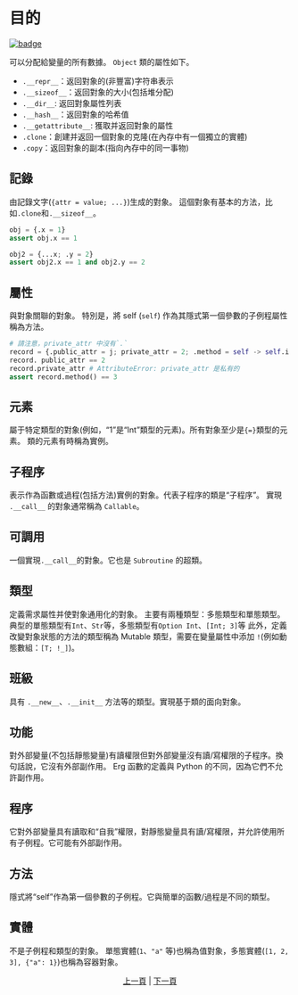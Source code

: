 # 目的

[![badge](https://img.shields.io/endpoint.svg?url=https%3A%2F%2Fgezf7g7pd5.execute-api.ap-northeast-1.amazonaws.com%2Fdefault%2Fsource_up_to_date%3Fowner%3Derg-lang%26repos%3Derg%26ref%3Dmain%26path%3Ddoc/EN/syntax/25_object_system.md%26commit_hash%3D06f8edc9e2c0cee34f6396fd7c64ec834ffb5352)](https://gezf7g7pd5.execute-api.ap-northeast-1.amazonaws.com/default/source_up_to_date?owner=erg-lang&repos=erg&ref=main&path=doc/EN/syntax/25_object_system.md&commit_hash=06f8edc9e2c0cee34f6396fd7c64ec834ffb5352)

可以分配給變量的所有數據。 `Object` 類的屬性如下。

* `.__repr__`：返回對象的(非豐富)字符串表示
* `.__sizeof__`：返回對象的大小(包括堆分配)
* `.__dir__`: 返回對象屬性列表
* `.__hash__`：返回對象的哈希值
* `.__getattribute__`: 獲取并返回對象的屬性
* `.clone`：創建并返回一個對象的克隆(在內存中有一個獨立的實體)
* `.copy`：返回對象的副本(指向內存中的同一事物)

## 記錄

由記錄文字(`{attr = value; ...}`)生成的對象。
這個對象有基本的方法，比如`.clone`和`.__sizeof__`。

```python
obj = {.x = 1}
assert obj.x == 1

obj2 = {...x; .y = 2}
assert obj2.x == 1 and obj2.y == 2
```

## 屬性

與對象關聯的對象。 特別是，將 self (`self`) 作為其隱式第一個參數的子例程屬性稱為方法。

```python
# 請注意，private_attr 中沒有`.`
record = {.public_attr = j; private_attr = 2; .method = self -> self.i + 1}
record. public_attr == 2
record.private_attr # AttributeError: private_attr 是私有的
assert record.method() == 3
```

## 元素

屬于特定類型的對象(例如，“1”是“Int”類型的元素)。所有對象至少是`{=}`類型的元素。
類的元素有時稱為實例。

## 子程序

表示作為函數或過程(包括方法)實例的對象。代表子程序的類是“子程序”。
實現 `.__call__` 的對象通常稱為 `Callable`。

## 可調用

一個實現`.__call__`的對象。它也是 `Subroutine` 的超類。

## 類型

定義需求屬性并使對象通用化的對象。
主要有兩種類型：多態類型和單態類型。典型的單態類型有`Int`、`Str`等，多態類型有`Option Int`、`[Int; 3]`等
此外，定義改變對象狀態的方法的類型稱為 Mutable 類型，需要在變量屬性中添加 `!`(例如動態數組：`[T; !_]`)。

## 班級

具有 `.__new__`、`.__init__` 方法等的類型。實現基于類的面向對象。

## 功能

對外部變量(不包括靜態變量)有讀權限但對外部變量沒有讀/寫權限的子程序。換句話說，它沒有外部副作用。
Erg 函數的定義與 Python 的不同，因為它們不允許副作用。

## 程序

它對外部變量具有讀取和“自我”權限，對靜態變量具有讀/寫權限，并允許使用所有子例程。它可能有外部副作用。

## 方法

隱式將“self”作為第一個參數的子例程。它與簡單的函數/過程是不同的類型。

## 實體

不是子例程和類型的對象。
單態實體(`1`、`"a"` 等)也稱為值對象，多態實體(`[1, 2, 3], {"a": 1}`)也稱為容器對象。

<p align='center'>
    <a href='./24_module.md'>上一頁</a> | <a href='./26_pattern_matching.md'>下一頁</a>
</p>